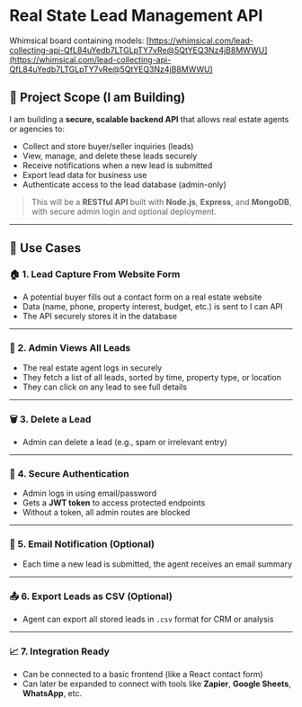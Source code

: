 # **Real State Lead Management API**

Whimsical board containing models: [https://whimsical.com/lead-collecting-api-QfL84uYedb7LTGLpTY7vRe@5QtYEQ3Nz4jB8MWWU](https://whimsical.com/lead-collecting-api-QfL84uYedb7LTGLpTY7vRe@5QtYEQ3Nz4jB8MWWU)

## 🎯 **Project Scope (I am Building)**

I am building a **secure, scalable backend API** that allows real estate agents or agencies to:

- Collect and store buyer/seller inquiries (leads)
- View, manage, and delete these leads securely
- Receive notifications when a new lead is submitted
- Export lead data for business use
- Authenticate access to the lead database (admin-only)

> This will be a **RESTful API** built with **Node.js**, **Express**, and **MongoDB**, with secure admin login and optional deployment.

---

## 📌 **Use Cases**

### 🏠 1. **Lead Capture From Website Form**

- A potential buyer fills out a contact form on a real estate website
- Data (name, phone, property interest, budget, etc.) is sent to I can API
- The API securely stores it in the database

---

### 👀 2. **Admin Views All Leads**

- The real estate agent logs in securely
- They fetch a list of all leads, sorted by time, property type, or location
- They can click on any lead to see full details

---

### 🗑 3. **Delete a Lead**

- Admin can delete a lead (e.g., spam or irrelevant entry)

---

### 🔐 4. **Secure Authentication**

- Admin logs in using email/password
- Gets a **JWT token** to access protected endpoints
- Without a token, all admin routes are blocked

---

### 📧 5. **Email Notification (Optional)**

- Each time a new lead is submitted, the agent receives an email summary

---

### 📤 6. **Export Leads as CSV (Optional)**

- Agent can export all stored leads in `.csv` format for CRM or analysis

---

### 📈 7. **Integration Ready**

- Can be connected to a basic frontend (like a React contact form)
- Can later be expanded to connect with tools like **Zapier**, **Google Sheets**, **WhatsApp**, etc.